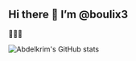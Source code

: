 ## Hi there 👋 I’m @boulix3

🚧🚧🚧

![Abdelkrim's GitHub stats](https://github-readme-stats.vercel.app/api?username=boulix3&show_icons=true&theme=gruvbox&count_private=true)

